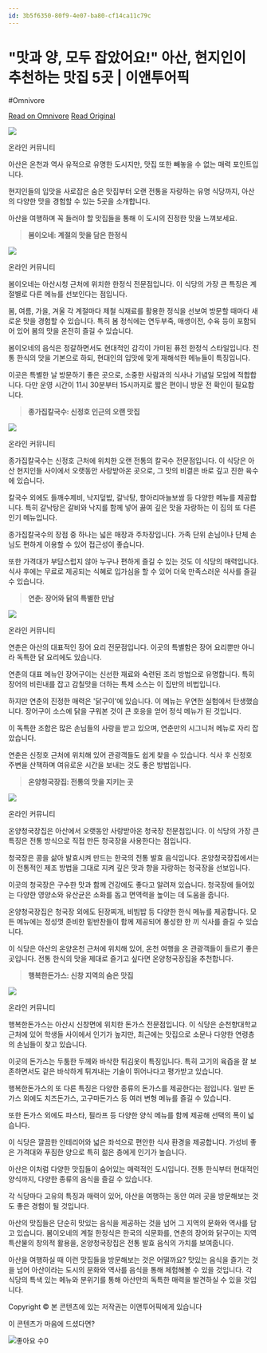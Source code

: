 ```yaml
---
id: 3b5f6350-80f9-4e07-ba80-cf14ca11c79c
---
```


# "맛과 양, 모두 잡았어요!" 아산, 현지인이 추천하는 맛집 5곳 | 이앤투어픽
#Omnivore
 
[Read on Omnivore](https://omnivore.app/me/https-v-daum-net-v-x-7-gtq-no-9-jv-1923f9e0678)
[Read Original](https://v.daum.net/v/x7GTQNo9JV)
 
![](https://proxy-prod.omnivore-image-cache.app/658x0,s5_jMj4Hk39nc_zsESrjECoESHrqqCdXHcoOtOGK0wRc/https://img1.daumcdn.net/thumb/R658x0.q70/?fname=https://t1.daumcdn.net/news/202409/23/entourpick/20240923133002360bmxv.jpg)

 온라인 커뮤니티

아산은 온천과 역사 유적으로 유명한 도시지만, 맛집 또한 빼놓을 수 없는 매력 포인트입니다.

현지인들의 입맛을 사로잡은 숨은 맛집부터 오랜 전통을 자랑하는 유명 식당까지, 아산의 다양한 맛을 경험할 수 있는 5곳을 소개합니다.

아산을 여행하며 꼭 들러야 할 맛집들을 통해 이 도시의 진정한 맛을 느껴보세요.

> **봄이오네: 계절의 맛을 담은 한정식** 

![](https://proxy-prod.omnivore-image-cache.app/658x0,shBSkCC_F5fxWIrJpJCxyrPA4WNyuoZyGj-IxvoWb1Nc/https://img1.daumcdn.net/thumb/R658x0.q70/?fname=https://t1.daumcdn.net/news/202409/23/entourpick/20240923133002510lujt.jpg)

 온라인 커뮤니티

봄이오네는 아산시청 근처에 위치한 한정식 전문점입니다. 이 식당의 가장 큰 특징은 계절별로 다른 메뉴를 선보인다는 점입니다.

봄, 여름, 가을, 겨울 각 계절마다 제철 식재료를 활용한 정식을 선보여 방문할 때마다 새로운 맛을 경험할 수 있습니다. 특히 봄 정식에는 연두부죽, 매생이전, 수육 등이 포함되어 있어 봄의 맛을 온전히 즐길 수 있습니다.

봄이오네의 음식은 정갈하면서도 현대적인 감각이 가미된 퓨전 한정식 스타일입니다. 전통 한식의 맛을 기본으로 하되, 현대인의 입맛에 맞게 재해석한 메뉴들이 특징입니다.

이곳은 특별한 날 방문하기 좋은 곳으로, 소중한 사람과의 식사나 기념일 모임에 적합합니다. 다만 운영 시간이 11시 30분부터 15시까지로 짧은 편이니 방문 전 확인이 필요합니다.

> **종가집칼국수: 신정호 인근의 오랜 맛집** 

![](https://proxy-prod.omnivore-image-cache.app/658x0,sZqyyiPdI-uWaDXk3YO9th62wFenPXSYZXL5i4e-HqpA/https://img2.daumcdn.net/thumb/R658x0.q70/?fname=https://t1.daumcdn.net/news/202409/23/entourpick/20240923133002697grqm.jpg)

 온라인 커뮤니티

종가집칼국수는 신정호 근처에 위치한 오랜 전통의 칼국수 전문점입니다. 이 식당은 아산 현지인들 사이에서 오랫동안 사랑받아온 곳으로, 그 맛의 비결은 바로 깊고 진한 육수에 있습니다.

칼국수 외에도 들깨수제비, 낙지덮밥, 갈낙탕, 항아리마늘보쌈 등 다양한 메뉴를 제공합니다. 특히 갈낙탕은 갈비와 낙지를 함께 넣어 끓여 깊은 맛을 자랑하는 이 집의 또 다른 인기 메뉴입니다.

종가집칼국수의 장점 중 하나는 넓은 매장과 주차장입니다. 가족 단위 손님이나 단체 손님도 편하게 이용할 수 있어 접근성이 좋습니다.

또한 가격대가 부담스럽지 않아 누구나 편하게 즐길 수 있는 것도 이 식당의 매력입니다. 식사 후에는 무료로 제공되는 식혜로 입가심을 할 수 있어 더욱 만족스러운 식사를 즐길 수 있습니다.

> **연춘: 장어와 닭의 특별한 만남** 

![](https://proxy-prod.omnivore-image-cache.app/658x0,stwHYvJ_XFvsbeltZqTV87miDWetTVjgVVN9ENXx0yAk/https://img2.daumcdn.net/thumb/R658x0.q70/?fname=https://t1.daumcdn.net/news/202409/23/entourpick/20240923133002847pubi.jpg)

 온라인 커뮤니티

연춘은 아산의 대표적인 장어 요리 전문점입니다. 이곳의 특별함은 장어 요리뿐만 아니라 독특한 닭 요리에도 있습니다.

연춘의 대표 메뉴인 장어구이는 신선한 재료와 숙련된 조리 방법으로 유명합니다. 특히 장어의 비린내를 잡고 감칠맛을 더하는 특제 소스는 이 집만의 비법입니다.

하지만 연춘의 진정한 매력은 '닭구이'에 있습니다. 이 메뉴는 우연한 실험에서 탄생했습니다. 장어구이 소스에 닭을 구워본 것이 큰 호응을 얻어 정식 메뉴가 된 것입니다.

이 독특한 조합은 많은 손님들의 사랑을 받고 있으며, 연춘만의 시그니처 메뉴로 자리 잡았습니다.

연춘은 신정호 근처에 위치해 있어 관광객들도 쉽게 찾을 수 있습니다. 식사 후 신정호 주변을 산책하며 여유로운 시간을 보내는 것도 좋은 방법입니다.

> **온양청국장집: 전통의 맛을 지키는 곳** 

![](https://proxy-prod.omnivore-image-cache.app/658x0,sBMa3dvT_RDumCB9gc8KDME0Xzc_kmldcifX36lsHFVU/https://img1.daumcdn.net/thumb/R658x0.q70/?fname=https://t1.daumcdn.net/news/202409/23/entourpick/20240923133002996rnnj.jpg)

 온라인 커뮤니티

온양청국장집은 아산에서 오랫동안 사랑받아온 청국장 전문점입니다. 이 식당의 가장 큰 특징은 전통 방식으로 직접 만든 청국장을 사용한다는 점입니다.

청국장은 콩을 삶아 발효시켜 만드는 한국의 전통 발효 음식입니다. 온양청국장집에서는 이 전통적인 제조 방법을 그대로 지켜 깊은 맛과 향을 자랑하는 청국장을 선보입니다.

이곳의 청국장은 구수한 맛과 함께 건강에도 좋다고 알려져 있습니다. 청국장에 들어있는 다양한 영양소와 유산균은 소화를 돕고 면역력을 높이는 데 도움을 줍니다.

온양청국장집은 청국장 외에도 된장찌개, 비빔밥 등 다양한 한식 메뉴를 제공합니다. 모든 메뉴에는 정성껏 준비한 밑반찬들이 함께 제공되어 풍성한 한 끼 식사를 즐길 수 있습니다.

이 식당은 아산의 온양온천 근처에 위치해 있어, 온천 여행을 온 관광객들이 들르기 좋은 곳입니다. 전통 한식의 맛을 제대로 즐기고 싶다면 온양청국장집을 추천합니다.

> **행복한돈가스: 신창 지역의 숨은 맛집** 

![](https://proxy-prod.omnivore-image-cache.app/658x0,siEKWtbVrSTrtu7zmf4Sw-P6Cpfn1FFIp3P2ZztEqnQc/https://img3.daumcdn.net/thumb/R658x0.q70/?fname=https://t1.daumcdn.net/news/202409/23/entourpick/20240923133003146duia.jpg)

 온라인 커뮤니티

행복한돈가스는 아산시 신창면에 위치한 돈가스 전문점입니다. 이 식당은 순천향대학교 근처에 있어 학생들 사이에서 인기가 높지만, 최근에는 맛집으로 소문나 다양한 연령층의 손님들이 찾고 있습니다.

이곳의 돈가스는 두툼한 두께와 바삭한 튀김옷이 특징입니다. 특히 고기의 육즙을 잘 보존하면서도 겉은 바삭하게 튀겨내는 기술이 뛰어나다고 평가받고 있습니다.

행복한돈가스의 또 다른 특징은 다양한 종류의 돈가스를 제공한다는 점입니다. 일반 돈가스 외에도 치즈돈가스, 고구마돈가스 등 여러 변형 메뉴를 즐길 수 있습니다.

또한 돈가스 외에도 파스타, 필라프 등 다양한 양식 메뉴를 함께 제공해 선택의 폭이 넓습니다.

이 식당은 깔끔한 인테리어와 넓은 좌석으로 편안한 식사 환경을 제공합니다. 가성비 좋은 가격대와 푸짐한 양으로 특히 젊은 층에게 인기가 높습니다.

아산은 이처럼 다양한 맛집들이 숨어있는 매력적인 도시입니다. 전통 한식부터 현대적인 양식까지, 다양한 종류의 음식을 즐길 수 있습니다.

각 식당마다 고유의 특징과 매력이 있어, 아산을 여행하는 동안 여러 곳을 방문해보는 것도 좋은 경험이 될 것입니다.

아산의 맛집들은 단순히 맛있는 음식을 제공하는 것을 넘어 그 지역의 문화와 역사를 담고 있습니다. 봄이오네의 계절 한정식은 한국의 식문화를, 연춘의 장어와 닭구이는 지역 특산물의 창의적 활용을, 온양청국장집은 전통 발효 음식의 가치를 보여줍니다.

아산을 여행하실 때 이런 맛집들을 방문해보는 것은 어떨까요? 맛있는 음식을 즐기는 것을 넘어 아산이라는 도시의 문화와 역사를 음식을 통해 체험해볼 수 있을 것입니다. 각 식당의 특색 있는 메뉴와 분위기를 통해 아산만의 독특한 매력을 발견하실 수 있을 것입니다.

Copyright © 본 콘텐츠에 있는 저작권는 이앤투어픽에게 있습니다

이 콘텐츠가 마음에 드셨다면?

![](https://proxy-prod.omnivore-image-cache.app/0x0,s_Wf9YSyw6O_OJy3yotaMmXHM23mvOMH7lMtrzavicUM/https://t1.daumcdn.net/media/common/contentsview_2024/ico_contents.svg)좋아요 수0
